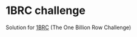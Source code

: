 # 1BRC challenge
Solution for [1BRC](https://github.com/gunnarmorling/1brc) (The One Billion Row Challenge)